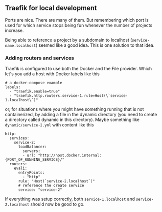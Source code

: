 ## Traefik for local development

Ports are nice. There are many of them. But remembering which port is used for which service
stops being fun whenever the number of projects increase.

Being able to reference a project by a subdomain to localhost (`service-name.localhost`) seemed
like a good idea. This is one solution to that idea.

### Adding routers and services

Traefik is configured to use both the Docker and the File provider. Which let's you add a host
with Docker labels like this

```
# a docker-compose example
labels:
  - "traefik.enable=true"
  - "traefik.http.routers.service-1.rule=Host(\`service-1.localhost\`)"
```

or, for situations where you might have something running that is not containerized, by
adding a file in the dynamic directory (you need to create a directory called dynamic
in this directory). Maybe something like `dynamic/service-2.yml` with
content like this

```
http:
  services:
    service-2:
      loadBalancer:
        servers:
        - url: "http://host.docker.internal:{PORT_OF_RUNNING_SERVICE}/"
  routers:
    evali:
      entryPoints:
        - "http"
      rule: "Host(`service-2.localhost`)"
      # reference the create service
      service: "service-2"
```

If everything was setup correctly, both `service-1.localhost` and `service-2.localhost`
should now be good to go.
